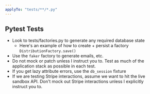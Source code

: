 ```yaml
---
applyTo: "tests/**/*.py"
---
```

## Pytest Tests

- Look to tests/factories.py to generate any required database state
  - Here's an example of how to create + persist a factory `DistributionFactory.save()`
- Use the `faker` factory to generate emails, etc.
- Do not mock or patch unless I instruct you to. Test as much of the application stack as possible in each test.
- If you get lazy attribute errors, use the `db_session` fixture
- If we are testing Stripe interactions, assume we want to hit the live sandbox API. Don't mock out Stripe interactions unless I explicitly instruct you to.
